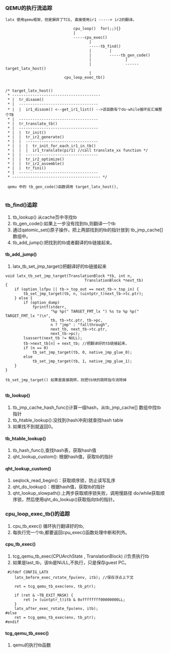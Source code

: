 ### QEMU的执行流追踪

```
latx 使用qemu框架，但是摒弃了TCG, 直接使用ir1 -----> ir2的翻译。

                              cpu_loop()  for(;;){}
                              |
                              -----cpu_exec()
                                     |
                                     -----tb_find()
                                     |        |
                                     |        -----tb_gen_code()
                                     |               |
                                     |               ------target_latx_host()
                                     | 
                          cpu_loop_exec_tb()


/* target_latx_host() 
 * ---------------------------------------
 * |  tr_disasm()
 * |  -----------------------------------
 * |  |  ir1_disasm() <--get_ir1_list() -->该函数有个do-while循环反汇编整个TB
 * |  -----------------------------------
 * |  tr_translate_tb()
 * |  -----------------------------------
 * |  |  tr_init()
 * |  |  tr_ir2_generate()
 * |  |  --------------------------------
 * |  |  |  tr_init_for_each_ir1_in_tb()
 * |  |  |  ir1_translate(pir1) //call translate_xx function */
 * |  |  --------------------------------
 * |  |  tr_ir2_optimize()
 * |  |  tr_ir2_assemble()
 * |  |  tr_fini()
 * |  -----------------------------------
 * --------------------------------------- */
 
 qemu 中的 tb_gen_code()函数调用 target_latx_host(),
                         
```

### tb_find()追踪

1. tb_lookup() 从cache页中寻找tb
2. tb_gen_code():如果上一步没有找到tb,则翻译一个tb
3. 通过qatomic_set()原子操作，把上两部找到的tb的指针放到
tb_jmp_cache[]数组中。
4. tb_add_jump():把找到的tb或者翻译的tb链接起来。

#### tb_add_jump() 

1. latx_tb_set_jmp_target()把翻译好的tb链接起来

```
void latx_tb_set_jmp_target(TranslationBlock *tb, int n,
                                   TranslationBlock *next_tb)
{
    if (option_lsfpu || tb->_top_out == next_tb->_top_in) {
        tb_set_jmp_target(tb, n, (uintptr_t)next_tb->tc.ptr);
    } else {
        if (option_dump)
            fprintf(stderr,
                    "%p %p(" TARGET_FMT_lx ") %s to %p %p(" TARGET_FMT_lx ")\n",
                    tb, tb->tc.ptr, tb->pc,
                    n ? "jmp" : "fallthrough",
                    next_tb, next_tb->tc.ptr,
                    next_tb->pc);
        lsassert(next_tb != NULL);
        tb->next_tb[n] = next_tb; //把翻译好的tb链接起来，
        if (n == 0)
            tb_set_jmp_target(tb, 0, native_jmp_glue_0);
        else
            tb_set_jmp_target(tb, 1, native_jmp_glue_1);
    }
}
 
tb_set_jmp_target() 如果是直接跳转，则把tb块的跳转指令消除掉
 
```

#### tb_lookup()

1. tb_jmp_cache_hash_func()计算一级hash，从tb_jmp_cache[]
数组中找tb指针
2. tb_htable_lookup():没找到(hash冲突)就查找hash table
3. 如果找不到就返回0。

#### tb_htable_lookup()

1. tb_hash_func(),查找hash表，获取hash值
2. qht_lookup_custom(): 根据hash值，获取tb的指针

#### qht_lookup_custom()

1. seqlock_read_begin()：获取顺序锁，防止读写乱序
2. qht_do_lookup()：根据hash值，获取tb的指针
2. qht_lookup_slowpath():上两步获取顺序锁失败，调用慢路径
do/while获取顺序锁，然后使用qht_do_lookup()获取指向tb的指针。



### cpu_loop_exec_tb()的追踪

1. cpu_tb_exec() 循环执行翻译好的tb,
2. 每执行完一个tb,都要返回cpu_exec()函数处理中断和列外。

#### cpu_tb_exec()

1. tcg_qemu_tb_exec(CPUArchState , TranslationBlock) //负责执行tb
2. 如果是last_tb，该tb是NULL,不执行，只是保存guest PC。

```
 #ifdef CONFIG_LATX
    latx_before_exec_rotate_fpu(env, itb); //保存浮点上下文

    ret = tcg_qemu_tb_exec(env, tb_ptr);

    if (ret & ~TB_EXIT_MASK) {
        ret |= (uintptr_t)itb & 0xffffffff00000000LL;
    }
    latx_after_exec_rotate_fpu(env, itb);
#else
    ret = tcg_qemu_tb_exec(env, tb_ptr);
#endif
```
####  tcg_qemu_tb_exec()

1. qemu的执行tb函数


